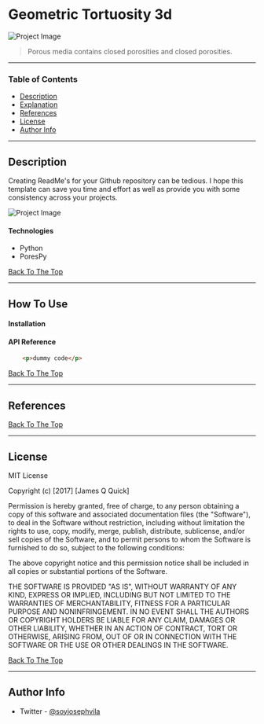 # Geometric Tortuosity 3d 

![Project Image](https://github.com/eljosephavila123/Geometric-Tortuosity-3D/blob/master/src/images/Geometric%20Tortuosity%203D.png?raw=true)

> Porous media contains closed porosities and closed porosities.

---

### Table of Contents


- [Description](#description)
- [Explanation](#how-to-use)
- [References](#references)
- [License](#license)
- [Author Info](#author-info)

---

## Description

Creating ReadMe's for your Github repository can be tedious.  I hope this template can save you time and effort as well as provide you with some consistency across your projects.

![Project Image](https://github.com/eljosephavila123/Tortuosity-Null/blob/master/src/images/Imagen%201.png)

#### Technologies

- Python
- PoresPy

[Back To The Top](#read-me-template)

---

## How To Use

#### Installation



#### API Reference

```html
    <p>dummy code</p>
```
[Back To The Top](#read-me-template)

---

## References
[Back To The Top](#read-me-template)

---

## License

MIT License

Copyright (c) [2017] [James Q Quick]

Permission is hereby granted, free of charge, to any person obtaining a copy
of this software and associated documentation files (the "Software"), to deal
in the Software without restriction, including without limitation the rights
to use, copy, modify, merge, publish, distribute, sublicense, and/or sell
copies of the Software, and to permit persons to whom the Software is
furnished to do so, subject to the following conditions:

The above copyright notice and this permission notice shall be included in all
copies or substantial portions of the Software.

THE SOFTWARE IS PROVIDED "AS IS", WITHOUT WARRANTY OF ANY KIND, EXPRESS OR
IMPLIED, INCLUDING BUT NOT LIMITED TO THE WARRANTIES OF MERCHANTABILITY,
FITNESS FOR A PARTICULAR PURPOSE AND NONINFRINGEMENT. IN NO EVENT SHALL THE
AUTHORS OR COPYRIGHT HOLDERS BE LIABLE FOR ANY CLAIM, DAMAGES OR OTHER
LIABILITY, WHETHER IN AN ACTION OF CONTRACT, TORT OR OTHERWISE, ARISING FROM,
OUT OF OR IN CONNECTION WITH THE SOFTWARE OR THE USE OR OTHER DEALINGS IN THE
SOFTWARE.

[Back To The Top](#read-me-template)

---

## Author Info

- Twitter - [@soyjosephvila](https://twitter.com/soyjosephavila)

